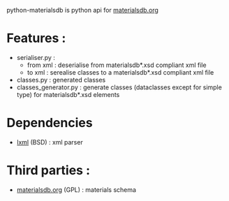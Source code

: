 python-materialsdb is python api for [materialsdb.org][1]

# Features :
* serialiser.py :
    * from xml : deserialise from materialsdb*.xsd compliant xml file
    * to xml : serealise classes to a materialsdb*.xsd compliant xml file
* classes.py : generated classes
* classes_generator.py : generate classes (dataclasses except for simple type) for materialsdb*.xsd elements

# Dependencies
* [lxml][2] (BSD) : xml parser

# Third parties :
* [materialsdb.org][1] (GPL) : materials schema

[1]: http://www.materialsdb.org
[2]: https://lxml.de